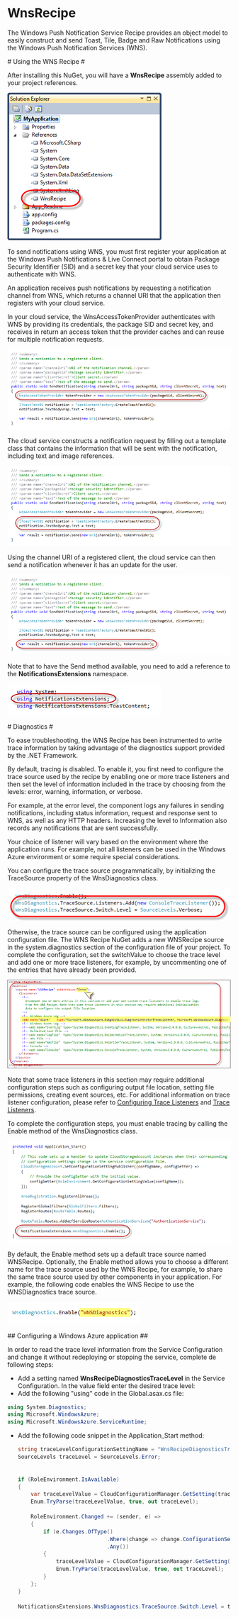 ﻿WnsRecipe
=========

The Windows Push Notification Service Recipe provides an object model to easily construct and send Toast, Tile, Badge and Raw Notifications using the Windows Push Notification Services (WNS).

<a name="using-the-wns-recipe" />
# Using the WNS Recipe #

After installing this NuGet, you will have a **WnsRecipe** assembly added to your project references. 

![Image 1](images/image-1.png?raw=true)

To send notifications using WNS, you must first register your application at the Windows Push Notifications & Live Connect portal to obtain Package Security Identifier (SID) and a secret key that your cloud service uses to authenticate with WNS. 

An application receives push notifications by requesting a notification channel from WNS, which returns a channel URI that the application then registers with your cloud service. 

In your cloud service, the WnsAccessTokenProvider authenticates with WNS by providing its credentials, the package SID and secret key, and receives in return an access token that the provider caches and can reuse for multiple notification requests. 

![Image 2](images/image-2.png?raw=true)

The cloud service constructs a notification request by filling out a template class that contains the information that will be sent with the notification, including text and image references.

![Image 3](images/image-3.png?raw=true)

Using the channel URI of a registered client, the cloud service can then send a notification whenever it has an update for the user. 

![Image 4](images/image-4.png?raw=true)

Note that to have the Send method available, you need to add a reference to the **NotificationsExtensions** namespace. 

![Image 5](images/image-5.png?raw=true)

<a name="diagnostics" />
# Diagnostics #

To ease troubleshooting, the WNS Recipe has been instrumented to write trace information by taking advantage of the diagnostics support provided by the .NET Framework.

By default, tracing is disabled. To enable it, you first need to configure the trace source used by the recipe by enabling one or more trace listeners and then set the level of information included in the trace by choosing from the levels: error, warning, information, or verbose. 

For example, at the error level, the component logs any failures in sending notifications, including status information, request and response sent to WNS, as well as any HTTP headers. Increasing the level to Information also records any notifications that are sent successfully. 

Your choice of listener will vary based on the environment where the application runs. For example, not all listeners can be used in the Windows Azure environment or some require special considerations. 

You can configure the trace source programmatically, by initializing the TraceSource property of the WnsDiagnostics class.

![Image 6](images/image-6.png?raw=true)

Otherwise, the trace source can be configured using the application configuration file. The WNS Recipe NuGet adds a new WNSRecipe source in the system.diagnostics section of the configuration file of your project. To complete the configuration, set the switchValue to choose the trace level and add one or more trace listeners, for example, by uncommenting one of the entries that have already been provided. 

![Image 7](images/image-7.png?raw=true)

Note that some trace listeners in this section may require additional configuration steps such as configuring output file location, setting file permissions, creating event sources, etc. For additional information on trace listener configuration, please refer to [Configuring Trace Listeners](http://msdn.microsoft.com/en-us/library/ff664708.aspx) and [Trace Listeners](http://msdn.microsoft.com/en-us/library/4y5y10s7.aspx). 

To complete the configuration steps, you must enable tracing by calling the Enable method of the WnsDiagnostics class. 

![Image 8](images/image-8.png?raw=true)

By default, the Enable method sets up a default trace source named WNSRecipe. Optionally, the Enable method allows you to choose a different name for the trace source used by the WNS Recipe, for example, to share the same trace source used by other components in your application. For example, the following code enables the WNS Recipe to use the WNSDiagnostics trace source. 

![Image 9](images/image-9.png?raw=true)

<a name="configuring-a-windows-azure-application" />
## Configuring a Windows Azure application ##

In order to read the trace level information from the Service Configuration and change it without redeploying or stopping the service, complete de following steps: 

- Add a setting named **WnsRecipeDiagnosticsTraceLevel** in the Service Configuration. In the value field enter the desired trace level:
- Add the following "using" code in the Global.asax.cs file:
````C#
using System.Diagnostics;
using Microsoft.WindowsAzure;
using Microsoft.WindowsAzure.ServiceRuntime;
````                   
- Add the following code snippet in the Application_Start method:

	````C#
	string traceLevelConfigurationSettingName = "WnsRecipeDiagnosticsTraceLevel";
	SourceLevels traceLevel = SourceLevels.Error;
	
	
	if (RoleEnvironment.IsAvailable)
	{
    	var traceLevelValue = CloudConfigurationManager.GetSetting(traceLevelConfigurationSettingName);
    	Enum.TryParse(traceLevelValue, true, out traceLevel);
	
    	RoleEnvironment.Changed += (sender, e) =>
    	{
        	if (e.Changes.OfType()
                            	.Where(change => change.ConfigurationSettingName == traceLevelConfigurationSettingName)
                            	.Any())
        	{
            	traceLevelValue = CloudConfigurationManager.GetSetting(traceLevelConfigurationSettingName);
            	Enum.TryParse(traceLevelValue, true, out traceLevel);
        	}
    	};
	}

	NotificationsExtensions.WnsDiagnostics.TraceSource.Switch.Level = traceLevel;
	````





                    





